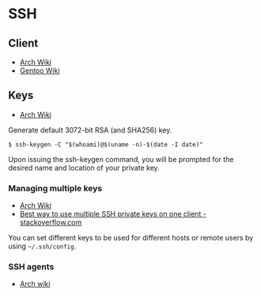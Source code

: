 # SSH

## Client

- [Arch Wiki](https://wiki.archlinux.org/title/OpenSSH)
- [Gentoo Wiki](https://wiki.gentoo.org/wiki/SSH)

## Keys

- [Arch Wiki](https://wiki.archlinux.org/title/SSH_keys)

Generate default 3072-bit RSA (and SHA256) key.

```console
$ ssh-keygen -C "$(whoami)@$(uname -n)-$(date -I date)"
```

Upon issuing the ssh-keygen command, you will be prompted for the desired name and location of your private key.

### Managing multiple keys

- [Arch Wiki](https://wiki.archlinux.org/title/SSH_keys#Managing_multiple_keys)
- [Best way to use multiple SSH private keys on one client - stackoverflow.com](https://stackoverflow.com/questions/2419566/best-way-to-use-multiple-ssh-private-keys-on-one-client)

You can set different keys to be used for different hosts or remote users by using `~/.ssh/config`.

### SSH agents

- [Arch wiki](https://wiki.archlinux.org/title/SSH_keys#SSH_agents)
